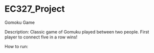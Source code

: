# EC327_Project

Gomoku Game

Description:
Classic game of Gomuku played between two people. First player to connect five in a row wins!

How to run:
